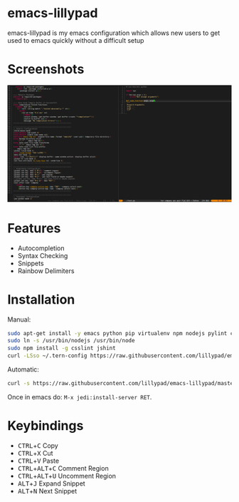 # emacs-lillypad

emacs-lillypad is my emacs configuration which allows new users to get used to emacs quickly without a difficult setup

# Screenshots
![Screenshot](img/emacs-lillypad.png)

# Features
- Autocompletion
- Syntax Checking
- Snippets
- Rainbow Delimiters

# Installation

Manual:
```bash
sudo apt-get install -y emacs python pip virtualenv npm nodejs pylint clang
sudo ln -s /usr/bin/nodejs /usr/bin/node
sudo npm install -g csslint jshint
curl -LSso ~/.tern-config https://raw.githubusercontent.com/lillypad/emacs-lillypad/master/.tern-config && curl -LSso ~/.emacs https://raw.githubusercontent.com/lillypad/emacs-lillypad/master/.emacs && emacs
```

Automatic:
```bash
curl -s https://raw.githubusercontent.com/lillypad/emacs-lillypad/master/setup.sh | bash
```

Once in emacs do: `M-x jedi:install-server RET`.

# Keybindings
- <kbd>CTRL</kbd>+<kbd>C</kbd> Copy
- <kbd>CTRL</kbd>+<kbd>X</kbd> Cut
- <kbd>CTRL</kbd>+<kbd>V</kbd> Paste
- <kbd>CTRL</kbd>+<kbd>ALT</kbd>+<kbd>C</kbd> Comment Region
- <kbd>CTRL</kbd>+<kbd>ALT</kbd>+<kbd>U</kbd> Uncomment Region
- <kbd>ALT</kbd>+<kbd>J</kbd> Expand Snippet
- <kbd>ALT</kbd>+<kbd>N</kbd> Next Snippet
